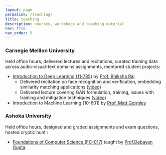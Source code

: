 ```yaml
---
layout: page
permalink: /teaching/
title: teaching
description: courses, workshops and teaching material
nav: true
nav_order: 5
---
```


### Carnegie Melllon University 

Held office hours, delivered lectures and recitations, curated training data across audio-visual-text domains assignments, mentored student projects: 

- [Introduction to Deep Learning (11-785)](https://deeplearning.cs.cmu.edu/F22/index.html) by [Prof. Bhiksha Raj](http://mlsp.cs.cmu.edu/people/bhiksha/)
    - Delivered recitation on face recognition and verification, embedding similarity matching applications ([video](https://www.youtube.com/watch?v=v84umCoD_7Y&t))
    - Delivered lecture covering GAN formulation, training, issues with training and mitigation techniques ([video](https://youtu.be/poMsEhHAw0k?si=RMHKYB6vmC0FCcN2))
- Introduction to Machine Learning (10-601) by [Prof. Matt Gormley](https://www.cs.cmu.edu/~mgormley/)

### Ashoka University
Held office hours, designed and graded assignments and exam questions, hosted cryptic hunt : 
- [Foundations of Computer Science (FC-017)](https://www.ashoka.edu.in/courses/computer-programming-and-applications/#:~:text=While%20establishing%20solid%20foundations%20in%20computer%20programming%2C,that%20not%20only%20bring%20about%20a%20deeper) taught by [Prof.Debayan Gupta](https://debayangupta.com/).


